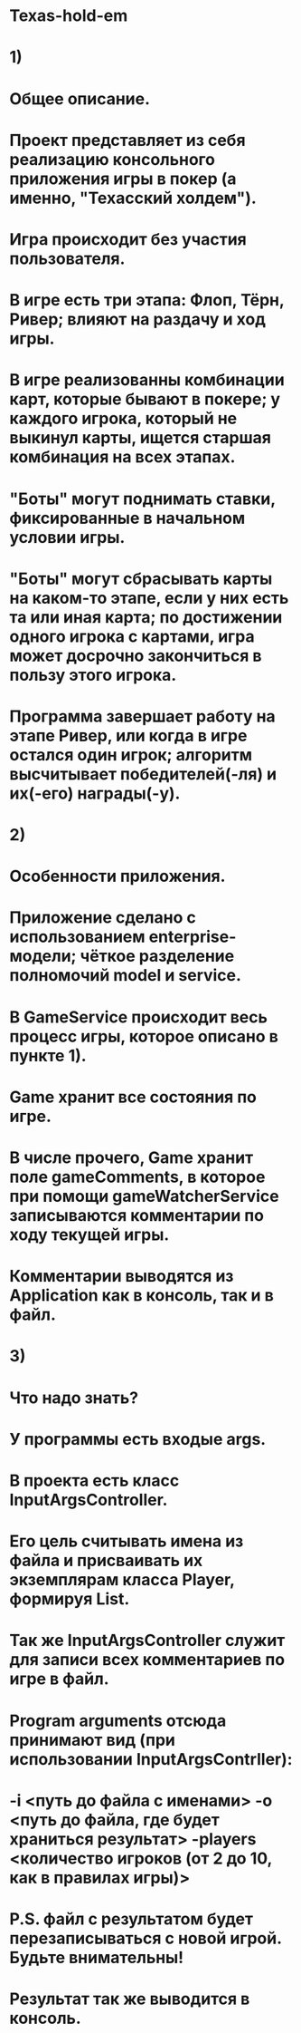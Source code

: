 # Texas-hold-em
#
# 1)
# Общее описание.
# Проект представляет из себя реализацию консольного приложения игры в покер (а именно, "Техасский холдем").
# Игра происходит без участия пользователя.
# В игре есть три этапа: Флоп, Тёрн, Ривер; влияют на раздачу и ход игры.
# В игре реализованны комбинации карт, которые бывают в покере; у каждого игрока, который не выкинул карты, ищется старшая комбинация на всех этапах.
# "Боты" могут поднимать ставки, фиксированные в начальном условии игры.
# "Боты" могут сбрасывать карты на каком-то этапе, если у них есть та или иная карта; по достижении одного игрока с картами, игра может досрочно закончиться в пользу этого игрока. 
# Программа завершает работу на этапе Ривер, или когда в игре остался один игрок; алгоритм высчитывает победителей(-ля) и их(-его) награды(-у).
#
# 2)
# Особенности приложения.
# Приложение сделано с использованием enterprise-модели; чёткое разделение полномочий model и service.
# В GameService происходит весь процесс игры, которое описано в пункте 1).
# Game хранит все состояния по игре.
# В числе прочего, Game хранит поле gameComments, в которое при помощи gameWatcherService записываются комментарии по ходу текущей игры.
# Комментарии выводятся из Application как в консоль, так и в файл.
#
# 3)
# Что надо знать?
# У программы есть входые args.
# В проекта есть класс InputArgsController.
# Его цель считывать имена из файла и присваивать их экземплярам класса Player, формируя List<Player>.
# Так же InputArgsController служит для записи всех комментариев по игре в файл.
# Program arguments отсюда принимают вид (при использовании InputArgsContrller):
# -i <путь до файла с именами> -o <путь до файла, где будет храниться результат> -players <количество игроков (от 2 до 10, как в правилах игры)>
# P.S. файл с результатом будет перезаписываться с новой игрой. Будьте внимательны!
# Результат так же выводится в консоль.
